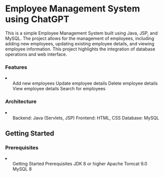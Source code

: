 <h1> Employee Management System using ChatGPT</h1>
<p>This is a simple Employee Management System built using Java, JSP, and MySQL. The project allows for the management of employees, including adding new employees, updating existing employee details, and viewing employee information. This project highlights the integration of database operations and web interface.</p>
<h3>Features</h3>
<li>
  <ul>
  Add new employees
  Update employee details
  Delete employee details
  View employee details
  Search for employees
  </ul>
</li>
<h3>Architecture</h3>
<li>
  <ul>
  Backend: Java (Servlets, JSP)
  Frontend: HTML, CSS
  Database: MySQL
  </ul>
</li>
<h2>Getting Started</h2>
<h3>Prerequisites</h3>
<li>
  <ul>
  Getting Started
  Prerequisites
  JDK 8 or higher
  Apache Tomcat 9.0
  MySQL 8
  </ul>
</li>


